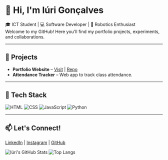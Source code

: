 # 👋 Hi, I'm Iúri Gonçalves

🎓 ICT Student | 💻 Software Developer | 🤖 Robotics Enthusiast  
Welcome to my GitHub! Here you'll find my portfolio projects, experiments, and collaborations.

---

## 🚀 Projects
- **Portfolio Website** – [Visit](https://jmti10.github.io/Portfolio/) | [Repo](https://github.com/JMTI10/Portfolio)
- **Attendance Tracker** – Web app to track class attendance.

---

## 🔧 Tech Stack
![HTML](https://img.shields.io/badge/-HTML-E34F26?logo=html5&logoColor=fff)
![CSS](https://img.shields.io/badge/-CSS-1572B6?logo=css3&logoColor=fff)
![JavaScript](https://img.shields.io/badge/-JavaScript-F7DF1E?logo=javascript&logoColor=000)
![Python](https://img.shields.io/badge/-Python-3776AB?logo=python&logoColor=fff)

---

## 📫 Let's Connect!
[LinkedIn](https://www.linkedin.com/in/yourname) | [Instagram](https://www.instagram.com/yourusername) | [GitHub](https://github.com/JMTI10)

![Iúri's GitHub Stats](https://github-readme-stats.vercel.app/api?username=JMTI10&show_icons=true&theme=tokyonight)
![Top Langs](https://github-readme-stats.vercel.app/api/top-langs/?username=JMTI10&layout=compact&theme=tokyonight)
